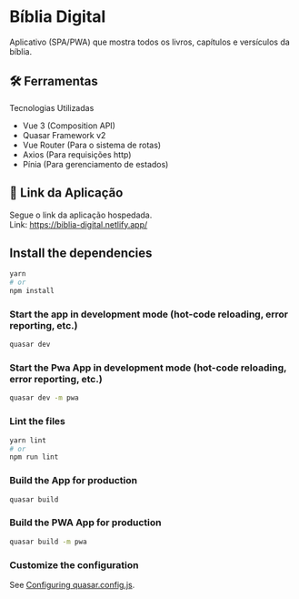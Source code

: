 # Bíblia Digital

Aplicativo (SPA/PWA) que mostra todos os livros, capítulos e versículos da bíblia.<br/>

## 🛠️ Ferramentas

Tecnologias Utilizadas

- Vue 3 (Composition API)
- Quasar Framework v2
- Vue Router (Para o sistema de rotas)<br/>
- Axios (Para requisições http)<br/>
- Pínia (Para gerenciamento de estados)

## 🚀 Link da Aplicação

Segue o link da aplicação hospedada.<br/>
Link: https://biblia-digital.netlify.app/<br/>

## Install the dependencies
```bash
yarn
# or
npm install
```

### Start the app in development mode (hot-code reloading, error reporting, etc.)
```bash
quasar dev
```

### Start the Pwa App in development mode (hot-code reloading, error reporting, etc.)
```bash
quasar dev -m pwa
```

### Lint the files
```bash
yarn lint
# or
npm run lint
```

### Build the App for production
```bash
quasar build
```

### Build the PWA App for production
```bash
quasar build -m pwa
```

### Customize the configuration
See [Configuring quasar.config.js](https://v2.quasar.dev/quasar-cli-vite/quasar-config-js).
